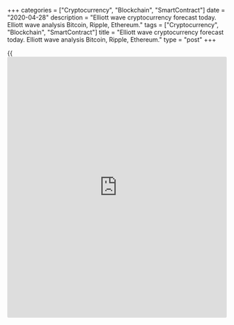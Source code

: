 +++
categories = ["Cryptocurrency", "Blockchain", "SmartContract"]
date = "2020-04-28"
description = "Elliott wave cryptocurrency forecast today. Elliott wave analysis Bitcoin, Ripple, Ethereum."
tags = ["Cryptocurrency", "Blockchain", "SmartContract"]
title = "Elliott wave cryptocurrency forecast today. Elliott wave analysis Bitcoin, Ripple, Ethereum."
type = "post"
+++

{{<iframe id="large-banner" src="https://www.bounty.group/#slide=25.0" width="100%" height="600" scrolling="no" style="border: 0px solid rgb(216, 221, 230); border-radius: 3px;">}}

April 28, 2020

April 28, 2020

Elliott wave [daily](https://www.fintecher.org/2020/03/03/forex-trading-daily-strategy/) forecast for Bitcoin, Ripple and EthereumRoman Onegin

## Elliott wave forecast for BTCUSD, ETHUSD, XRPUSD for today

###  **Elliott wave[BTCUSD][1] analysis**

![LiteForex: Elliott wave cryptocurrency forecast today. Elliott wave
analysis Bitcoin, Ripple, Ethereum.][2]

The upward corrective wave B has been developing as a triple zigzag
[w]-[x]-[y]-[x]-[z] for more than six weeks. There is now forming the
final motive wave [z] as a plain zigzag (a)-(b)-(c). The sub-waves (a)
and (b) have completed, the (c) impulse is yet developing. This impulse
is likely to complete at a level of 8100. After that, the market should
turn down and resume declining in a new downtrend to a level of the
previous low made by the A wave.

* * *

###  **Elliott wave[XRPUSD][3] analysis**

![LiteForex: Elliott wave cryptocurrency forecast today. Elliott wave
analysis Bitcoin, Ripple, Ethereum.][4]

The XRPUSD market is forming the fourth segment of the large down
impulse wave (C). The corrective wave 4, currently unfolding, is likely
to complete as a triple zigzag. The price may be moving up in the final
impulse (c) of [z] to a level of 0.206, next, the market should turn
down and start declining in wave 5 to a level around the previous low
made by impulse 3, that is level 0.109.

* * *

###  **Elliott wave[ETHUSD][5] analysis**

![LiteForex: Elliott wave cryptocurrency forecast today. Elliott wave
analysis Bitcoin, Ripple, Ethereum.][6]

The ETHUSD market situation is similar to that of the major
cryptocurrencies. The price chart is forming the upward corrective wave
4 as a triple zigzag, with the final wave, impulse 5, developing inside.
Presumably, this impulse should complete at a level of 202.00.
Afterwards, there should start a new downtrend. The price can be moving
down in the new wave to a level of 98.67, which is the previous low,
made by impulse 3.

* * *

P.S. Did you like my article? Share it in social networks: it will be
the best “thank you" :)

Ask me questions and comment below. I’ll be glad to answer your
questions and give necessary explanations.

 **Useful links:**

  * I recommend trying to trade with a reliable broker [here][7]. The system allows you to trade by yourself or copy successful traders from all across the globe.
  * Use my promo-code BLOG for getting deposit bonus 50% on LiteForex platform. Just enter this code in the appropriate field while [depositing][8] your trading account.
  * Telegram channel with high-quality analytics, Forex reviews, training articles, and other useful things for traders <t.me/liteforex>

![Elliott wave [daily](https://www.fintecher.org/2020/03/03/forex-trading-daily-strategy/) forecast for Bitcoin, Ripple and Ethereum][9]

The content of this article reflects the author’s opinion and does not
necessarily reflect the official position of LiteForex. The material
published on this page is provided for informational purposes only and
should not be considered as the provision of investment advice for the
purposes of Directive 2004/39/EC.

Rate this article:

{{value}}

( {{count}} {{title}} )

   1. my.liteforex.com/trading/chart?symbol=BTCUSD
   2. cdn.liteforex.com/cache/uploads/blog_post/wave-analysis-crypto/28-04-2020/BTCUSDH2.png?w=30&s=294f3d54d8f2caaa874e3fe7929519c6
   3. my.liteforex.com/trading/chart?symbol=XRPUSD
   4. cdn.liteforex.com/cache/uploads/blog_post/wave-analysis-crypto/28-04-2020/XRPUSDH2.png?w=30&s=e3ab890831d4012d900139c7e3501989
   5. my.liteforex.com/trading/chart?symbol=ETHUSD
   6. cdn.liteforex.com/cache/uploads/blog_post/wave-analysis-crypto/28-04-2020/ETHUSDH2.png?w=30&s=824dd5d0369b8e32b3923608742e85f3
   7. my.liteforex.com/?category=analysts-opinions&slug=elliott-wave-[daily](https://www.fintecher.org/2020/03/03/forex-trading-daily-strategy/)-forecast-for-[bitcoin](https://www.letsplayfx.com/blog/forex-for-bitcoin/)-ripple-and-[Ethereum](https://www.playgroundfx.com/blog/the-creator-of-ethereum/)-2020-04-28&openPopup=%2Fregistration%2Fpopup&utm_source=blog&utm_medium=article&utm_campaign=bonus
   8. my.liteforex.com/deposit/?category=analysts-opinions&slug=elliott-wave-[daily](https://www.fintecher.org/2020/03/03/forex-trading-daily-strategy/)-forecast-for-[bitcoin](https://www.letsplayfx.com/blog/forex-for-bitcoin/)-ripple-and-[Ethereum](https://www.playgroundfx.com/blog/the-creator-of-ethereum/)-2020-04-28&promo_code=BLOG&utm_source=blog&utm_medium=article&utm_campaign=bonus
   9. cdn.liteforex.com/cache/uploads/blog_post/wave-analysis-crypto/28-04-2020/[BTC](https://www.playgroundfx.com/blog/who-is-the-creator-of-bitcoin/)-eth-xrp-28-04-2020-wave-analysis.png?q=75&w=1000&s=8381a2727276a9fbb29137271576a1f8